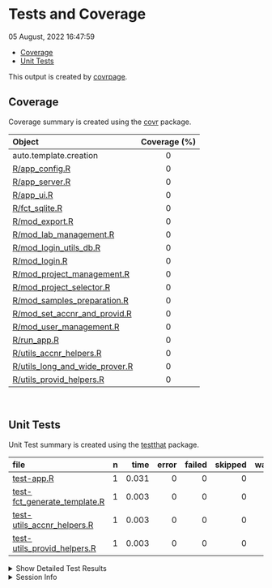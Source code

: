 Tests and Coverage
================
05 August, 2022 16:47:59

-   <a href="#coverage" id="toc-coverage">Coverage</a>
-   <a href="#unit-tests" id="toc-unit-tests">Unit Tests</a>

This output is created by
[covrpage](https://github.com/yonicd/covrpage).

## Coverage

Coverage summary is created using the
[covr](https://github.com/r-lib/covr) package.

| Object                                                              | Coverage (%) |
|:--------------------------------------------------------------------|:------------:|
| auto.template.creation                                              |      0       |
| [R/app_config.R](../R/app_config.R)                                 |      0       |
| [R/app_server.R](../R/app_server.R)                                 |      0       |
| [R/app_ui.R](../R/app_ui.R)                                         |      0       |
| [R/fct_sqlite.R](../R/fct_sqlite.R)                                 |      0       |
| [R/mod_export.R](../R/mod_export.R)                                 |      0       |
| [R/mod_lab_management.R](../R/mod_lab_management.R)                 |      0       |
| [R/mod_login_utils_db.R](../R/mod_login_utils_db.R)                 |      0       |
| [R/mod_login.R](../R/mod_login.R)                                   |      0       |
| [R/mod_project_management.R](../R/mod_project_management.R)         |      0       |
| [R/mod_project_selector.R](../R/mod_project_selector.R)             |      0       |
| [R/mod_samples_preparation.R](../R/mod_samples_preparation.R)       |      0       |
| [R/mod_set_accnr_and_provid.R](../R/mod_set_accnr_and_provid.R)     |      0       |
| [R/mod_user_management.R](../R/mod_user_management.R)               |      0       |
| [R/run_app.R](../R/run_app.R)                                       |      0       |
| [R/utils_accnr_helpers.R](../R/utils_accnr_helpers.R)               |      0       |
| [R/utils_long_and_wide_prover.R](../R/utils_long_and_wide_prover.R) |      0       |
| [R/utils_provid_helpers.R](../R/utils_provid_helpers.R)             |      0       |

<br>

## Unit Tests

Unit Test summary is created using the
[testthat](https://github.com/r-lib/testthat) package.

| file                                                                  |   n |  time | error | failed | skipped | warning |
|:----------------------------------------------------------------------|----:|------:|------:|-------:|--------:|--------:|
| [test-app.R](testthat/test-app.R)                                     |   1 | 0.031 |     0 |      0 |       0 |       0 |
| [test-fct_generate_template.R](testthat/test-fct_generate_template.R) |   1 | 0.003 |     0 |      0 |       0 |       0 |
| [test-utils_accnr_helpers.R](testthat/test-utils_accnr_helpers.R)     |   1 | 0.003 |     0 |      0 |       0 |       0 |
| [test-utils_provid_helpers.R](testthat/test-utils_provid_helpers.R)   |   1 | 0.003 |     0 |      0 |       0 |       0 |

<details closed>
<summary>
Show Detailed Test Results
</summary>

| file                                                                     | context               | test                 | status |   n |  time |
|:-------------------------------------------------------------------------|:----------------------|:---------------------|:-------|----:|------:|
| [test-app.R](testthat/test-app.R#L2)                                     | app                   | multiplication works | PASS   |   1 | 0.031 |
| [test-fct_generate_template.R](testthat/test-fct_generate_template.R#L2) | fct_generate_template | multiplication works | PASS   |   1 | 0.003 |
| [test-utils_accnr_helpers.R](testthat/test-utils_accnr_helpers.R#L2)     | utils_accnr_helpers   | multiplication works | PASS   |   1 | 0.003 |
| [test-utils_provid_helpers.R](testthat/test-utils_provid_helpers.R#L2)   | utils_provid_helpers  | multiplication works | PASS   |   1 | 0.003 |

</details>
<details>
<summary>
Session Info
</summary>

| Field    | Value                        |
|:---------|:-----------------------------|
| Version  | R version 4.2.1 (2022-06-23) |
| Platform | x86_64-pc-linux-gnu (64-bit) |
| Running  | Arch Linux                   |
| Language | en_US                        |
| Timezone | Europe/Stockholm             |

| Package  | Version |
|:---------|:--------|
| testthat | 3.1.4   |
| covr     | 3.5.1   |
| covrpage | 0.1     |

</details>
<!--- Final Status : pass --->
